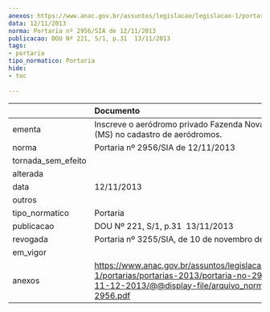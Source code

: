 ```yaml
---
anexos: https://www.anac.gov.br/assuntos/legislacao/legislacao-1/portarias/portarias-2013/portaria-no-2956-sia-de-11-12-2013/@@display-file/arquivo_norma/PA2013-2956.pdf
data: 12/11/2013
norma: Portaria nº 2956/SIA de 12/11/2013
publicacao: DOU Nº 221, S/1, p.31  13/11/2013
tags:
- portaria
tipo_normatico: Portaria
hide: 
- toc 
 
---
```


|                    | Documento                                                                                                                                                         |
|:-------------------|:------------------------------------------------------------------------------------------------------------------------------------------------------------------|
| ementa             | Inscreve o aeródromo privado Fazenda Nova Aurora (MS) no cadastro de aeródromos.                                                                                  |
| norma              | Portaria nº 2956/SIA de 12/11/2013                                                                                                                                |
| tornada_sem_efeito |                                                                                                                                                                   |
| alterada           |                                                                                                                                                                   |
| data               | 12/11/2013                                                                                                                                                        |
| outros             |                                                                                                                                                                   |
| tipo_normatico     | Portaria                                                                                                                                                          |
| publicacao         | DOU Nº 221, S/1, p.31  13/11/2013                                                                                                                                 |
| revogada           | Portaria nº 3255/SIA, de 10 de novembro de 2016.                                                                                                                  |
| em_vigor           |                                                                                                                                                                   |
| anexos             | https://www.anac.gov.br/assuntos/legislacao/legislacao-1/portarias/portarias-2013/portaria-no-2956-sia-de-11-12-2013/@@display-file/arquivo_norma/PA2013-2956.pdf |